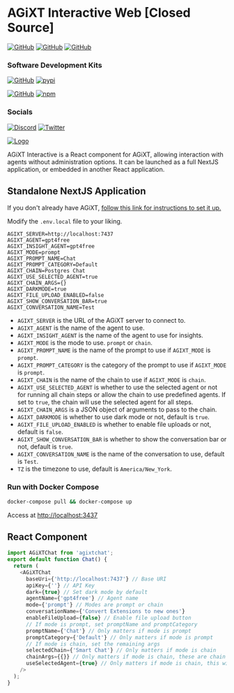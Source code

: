 # AGiXT Interactive Web [Closed Source]
[![GitHub](https://img.shields.io/badge/GitHub-AGiXT%20Core-blue?logo=github&style=plastic)](https://github.com/Josh-XT/AGiXT) 
[![GitHub](https://img.shields.io/badge/GitHub-AGiXT%20NextJS%20Web%20UI-blue?logo=github&style=plastic)](https://github.com/AGiXT/nextjs)
[![GitHub](https://img.shields.io/badge/GitHub-AGiXT%20StreamLit%20Web%20UI-blue?logo=github&style=plastic)](https://github.com/AGiXT/streamlit)
### Software Development Kits
[![GitHub](https://img.shields.io/badge/GitHub-AGiXT%20Python%20SDK-blue?logo=github&style=plastic)](https://github.com/AGiXT/python-sdk) [![pypi](https://img.shields.io/badge/pypi-AGiXT%20Python%20SDK-blue?logo=pypi&style=plastic)](https://pypi.org/project/agixtsdk/)

[![GitHub](https://img.shields.io/badge/GitHub-AGiXT%20TypeScript%20SDK-blue?logo=github&style=plastic)](https://github.com/AGiXT/typescript-sdk) [![npm](https://img.shields.io/badge/npm-AGiXT%20TypeScript%20SDK-blue?logo=npm&style=plastic)](https://www.npmjs.com/package/agixt)
### Socials
[![Discord](https://img.shields.io/discord/1097720481970397356?label=Discord&logo=discord&logoColor=white&style=plastic&color=5865f2)](https://discord.gg/d3TkHRZcjD)
[![Twitter](https://img.shields.io/badge/Twitter-Follow_@Josh_XT-blue?logo=twitter&style=plastic)](https://twitter.com/Josh_XT)

[![Logo](https://josh-xt.github.io/AGiXT/images/AGiXT-gradient-flat.svg)](https://josh-xt.github.io/AGiXT/)

AGiXT Interactive is a React component for AGiXT, allowing interaction with agents without administration options. It can be launched as a full NextJS application, or embedded in another React application.

## Standalone NextJS Application

If you don't already have AGiXT, [follow this link for instructions to set it up.](https://github.com/Josh-XT/AGiXT#quick-start-guide)

Modify the `.env.local` file to your liking.

```env
AGIXT_SERVER=http://localhost:7437
AGIXT_AGENT=gpt4free
AGIXT_INSIGHT_AGENT=gpt4free
AGIXT_MODE=prompt
AGIXT_PROMPT_NAME=Chat
AGIXT_PROMPT_CATEGORY=Default
AGIXT_CHAIN=Postgres Chat
AGIXT_USE_SELECTED_AGENT=true
AGIXT_CHAIN_ARGS={}
AGIXT_DARKMODE=true
AGIXT_FILE_UPLOAD_ENABLED=false
AGIXT_SHOW_CONVERSATION_BAR=true
AGIXT_CONVERSATION_NAME=Test
```

- `AGIXT_SERVER` is the URL of the AGiXT server to connect to.
- `AGIXT_AGENT` is the name of the agent to use.
- `AGIXT_INSIGHT_AGENT` is the name of the agent to use for insights.
- `AGIXT_MODE` is the mode to use. `prompt` or `chain`.
- `AGIXT_PROMPT_NAME` is the name of the prompt to use if `AGIXT_MODE` is `prompt`.
- `AGIXT_PROMPT_CATEGORY` is the category of the prompt to use if `AGIXT_MODE` is `prompt`.
- `AGIXT_CHAIN` is the name of the chain to use if `AGIXT_MODE` is `chain`.
- `AGIXT_USE_SELECTED_AGENT` is whether to use the selected agent or not for running all chain steps or allow the chain to use predefined agents. If set to `true`, the chain will use the selected agent for all steps.
- `AGIXT_CHAIN_ARGS` is a JSON object of arguments to pass to the chain.
- `AGIXT_DARKMODE` is whether to use dark mode or not, default is `true`.
- `AGIXT_FILE_UPLOAD_ENABLED` is whether to enable file uploads or not, default is `false`.
- `AGIXT_SHOW_CONVERSATION_BAR` is whether to show the conversation bar or not, default is `true`.
- `AGIXT_CONVERSATION_NAME` is the name of the conversation to use, default is `Test`.
- `TZ` is the timezone to use, default is `America/New_York`.

### Run with Docker Compose

```bash
docker-compose pull && docker-compose up
```

Access at <http://localhost:3437>

## React Component

```javascript
import AGiXTChat from 'agixtchat';
export default function Chat() {
  return (
    <AGiXTChat
      baseUri={'http://localhost:7437'} // Base URI
      apiKey={''} // API Key
      dark={true} // Set dark mode by default
      agentName={'gpt4free'} // Agent name
      mode={'prompt'} // Modes are prompt or chain
      conversationName={'Convert Extensions to new ones'}
      enableFileUpload={false} // Enable file upload button
      // If mode is prompt, set promptName and promptCategory
      promptName={'Chat'} // Only matters if mode is prompt
      promptCategory={'Default'} // Only matters if mode is prompt
      // If mode is chain, set the remaining args
      selectedChain={'Smart Chat'} // Only matters if mode is chain
      chainArgs={{}} // Only matters if mode is chain, these are chain arg overrides
      useSelectedAgent={true} // Only matters if mode is chain, this will force the selected agent to run all chain steps
    />
  );
}
```
